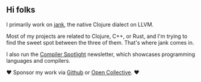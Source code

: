 ## Hi folks

I primarily work on [jank](https://jank-lang.org), the native Clojure dialect on LLVM.

Most of my projects are related to Clojure, C++, or Rust, and I'm trying to find the sweet spot between the three of them. That's where jank comes in.

I also run the [Compiler Spotlight](https://compilerspotlight.substack.com/) newsletter, which showcases programming languages and compilers.

:heart: Sponsor my work via [Github](https://github.com/sponsors/jeaye) or [Open Collective](https://opencollective.com/jank). :heart:

